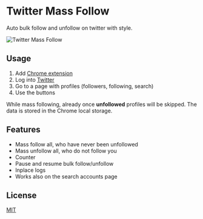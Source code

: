 # Twitter Mass Follow

Auto bulk follow and unfollow on twitter with style.

![Twitter Mass Follow](https://github.com/tlemens/twitter-mass-follow/blob/master/icon128.png)

## Usage

1. Add [Chrome extension](https://chrome.google.com/webstore/detail/twitter-mass-follow/lfmanfkmmgfigbnjibfemdnnfjboficn) 
2. Log into [Twitter](https://twitter.com)
3. Go to a page with profiles (followers, following, search)
4. Use the buttons

While mass following, already once **unfollowed** profiles will be skipped. The data is stored in the Chrome local storage.

## Features

* Mass follow all, who have never been unfollowed
* Mass unfollow all, who do not follow you
* Counter
* Pause and resume bulk follow/unfollow
* Inplace logs
* Works also on the search accounts page

## License

[MIT](http://clemenst.mit-license.org)
